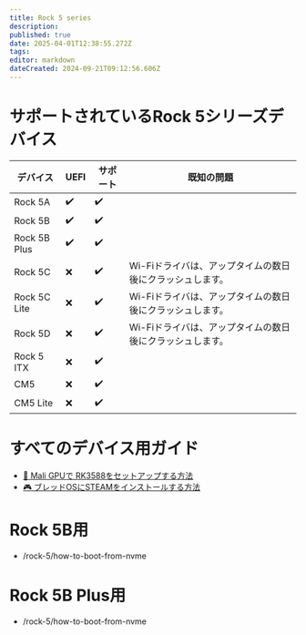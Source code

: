 ```yaml
---
title: Rock 5 series
description:
published: true
date: 2025-04-01T12:38:55.272Z
tags:
editor: markdown
dateCreated: 2024-09-21T09:12:56.606Z
---
```


# サポートされているRock 5シリーズデバイス

| デバイス         | UEFI | サポート | 既知の問題                           |
| ------------ | ---- | ---- | ------------------------------- |
| Rock 5A      | ✔️   | ✔️   |                                 |
| Rock 5B      | ✔️   | ✔️   |                                 |
| Rock 5B Plus | ✔️   | ✔️   |                                 |
| Rock 5C      | ❌    | ✔️   | Wi-Fiドライバは、アップタイムの数日後にクラッシュします。 |
| Rock 5C Lite | ❌    | ✔️   | Wi-Fiドライバは、アップタイムの数日後にクラッシュします。 |
| Rock 5D      | ❌    | ✔️   | Wi-Fiドライバは、アップタイムの数日後にクラッシュします。 |
| Rock 5 ITX   | ❌    | ✔️   |                                 |
| CM5          | ❌    | ✔️   |                                 |
| CM5 Lite     | ❌    | ✔️   |                                 |

# すべてのデバイス用ガイド

- [🐾 Mali GPUで RK3588をセットアップする方法](/how-to/how-to-setup-panthor)
- [🎮 ブレッドOSにSTEAMをインストールする方法](/how-to/how-to-install-steam)

# Rock 5B用

- /rock-5/how-to-boot-from-nvme

# Rock 5B Plus用

- /rock-5/how-to-boot-from-nvme